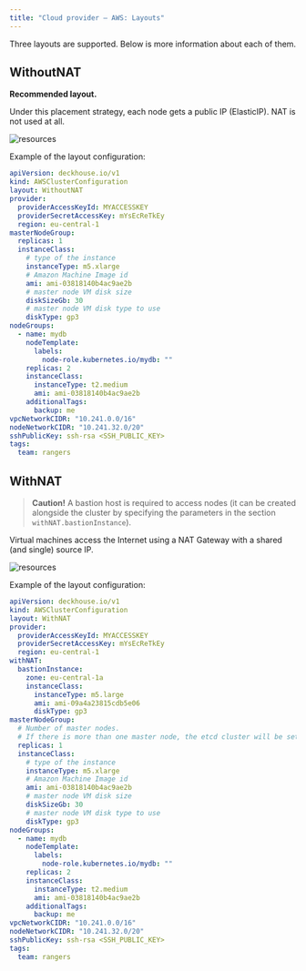 ```yaml
---
title: "Cloud provider — AWS: Layouts"
---
```


Three layouts are supported. Below is more information about each of them.

## WithoutNAT

**Recommended layout.**

Under this placement strategy, each node gets a public IP (ElasticIP). NAT is not used at all.

![resources](https://docs.google.com/drawings/d/e/2PACX-1vQDR2iRcFO3Ra3hmdrYCuoHPP6m3DCArtZjmbQGMJL00xmR-F94IMJKx2jKqeiwe-KvbykqtCEjsR9c/pub?w=812&h=655)
<!--- source : https://docs.google.com/drawings/d/1JDmeSY12EoZ3zBfanEDY-QvSgLekzw6Tzjj2pgY8giM/edit --->

Example of the layout configuration:

```yaml
apiVersion: deckhouse.io/v1
kind: AWSClusterConfiguration
layout: WithoutNAT
provider:
  providerAccessKeyId: MYACCESSKEY
  providerSecretAccessKey: mYsEcReTkEy
  region: eu-central-1
masterNodeGroup:
  replicas: 1
  instanceClass:
    # type of the instance
    instanceType: m5.xlarge
    # Amazon Machine Image id
    ami: ami-03818140b4ac9ae2b
    # master node VM disk size
    diskSizeGb: 30
    # master node VM disk type to use
    diskType: gp3
nodeGroups:
  - name: mydb
    nodeTemplate:
      labels:
        node-role.kubernetes.io/mydb: ""
    replicas: 2
    instanceClass:
      instanceType: t2.medium
      ami: ami-03818140b4ac9ae2b
    additionalTags:
      backup: me
vpcNetworkCIDR: "10.241.0.0/16"
nodeNetworkCIDR: "10.241.32.0/20"
sshPublicKey: ssh-rsa <SSH_PUBLIC_KEY>
tags:
  team: rangers
```

## WithNAT

>**Caution!** A bastion host is required to access nodes (it can be created alongside the cluster by specifying the parameters in the section `withNAT.bastionInstance`).

Virtual machines access the Internet using a NAT Gateway with a shared (and single) source IP.

![resources](https://docs.google.com/drawings/d/e/2PACX-1vRS95L6rJr_SswWphLYYHN9GZLC3I0jpbKXbjr3935kqJdaeBIxmJyejKCOUdLPaKlY2Fk_zzNaGmE9/pub?w=1422&h=997)
<!--- source: https://docs.google.com/drawings/d/1UPzygO3w8wsRNHEna2uoYB-69qvW6zDYB5s1OumUOes/edit --->

Example of the layout configuration:

```yaml
apiVersion: deckhouse.io/v1
kind: AWSClusterConfiguration
layout: WithNAT
provider:
  providerAccessKeyId: MYACCESSKEY
  providerSecretAccessKey: mYsEcReTkEy
  region: eu-central-1
withNAT:
  bastionInstance:
    zone: eu-central-1a
    instanceClass:
      instanceType: m5.large
      ami: ami-09a4a23815cdb5e06
      diskType: gp3
masterNodeGroup:
  # Number of master nodes.
  # If there is more than one master node, the etcd cluster will be set up automatically.
  replicas: 1
  instanceClass:
    # type of the instance
    instanceType: m5.xlarge
    # Amazon Machine Image id
    ami: ami-03818140b4ac9ae2b
    # master node VM disk size
    diskSizeGb: 30
    # master node VM disk type to use
    diskType: gp3
nodeGroups:
  - name: mydb
    nodeTemplate:
      labels:
        node-role.kubernetes.io/mydb: ""
    replicas: 2
    instanceClass:
      instanceType: t2.medium
      ami: ami-03818140b4ac9ae2b
    additionalTags:
      backup: me
vpcNetworkCIDR: "10.241.0.0/16"
nodeNetworkCIDR: "10.241.32.0/20"
sshPublicKey: ssh-rsa <SSH_PUBLIC_KEY>
tags:
  team: rangers
```
